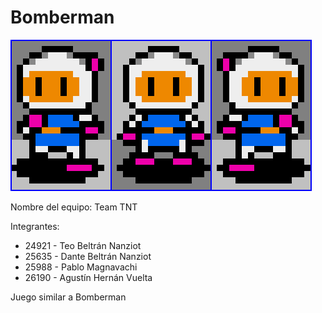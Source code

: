 # Bomberman
![](https://github.com/Vueltero/Bomberman/blob/main/Assets/Sprites/man.png)

Nombre del equipo: Team TNT

Integrantes:
- 24921 - Teo Beltrán Nanziot
- 25635 - Dante Beltrán Nanziot
- 25988 - Pablo Magnavachi
- 26190 - Agustín Hernán Vuelta

Juego similar a Bomberman
